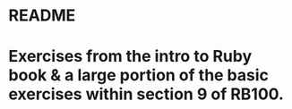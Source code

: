  # README # 

# Exercises from the intro to Ruby book & a large portion of the basic exercises within section 9 of RB100.
